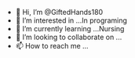 - 👋 Hi, I’m @GiftedHands180
- 👀 I’m interested in ...In programing 
- 🌱 I’m currently learning ...Nursing 
- 💞️ I’m looking to collaborate on ...
- 📫 How to reach me ...

<!---
GiftedHands180/GiftedHands180 is a ✨ special ✨ repository because its `README.md` (this file) appears on your GitHub profile.
You can click the Preview link to take a look at your changes.
--->
